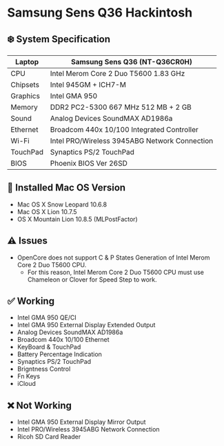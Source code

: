 # Samsung Sens Q36 Hackintosh

## ❄️ System Specification
| Laptop | Samsung Sens Q36 (NT-Q36CR0H) |
| - | - |
| CPU | Intel Merom Core 2 Duo T5600 1.83 GHz |
| Chipsets | Intel 945GM + ICH7-M |
| Graphics | Intel GMA 950 |
| Memory | DDR2 PC2-5300 667 MHz 512 MB + 2 GB |
| Sound | Analog Devices SoundMAX AD1986a |
| Ethernet | Broadcom 440x 10/100 Integrated Controller |
| Wi-Fi | Intel PRO/Wireless 3945ABG Network Connection |
| TouchPad | Synaptics PS/2 TouchPad |
| BIOS | Phoenix BIOS Ver 26SD |

## 🍃 Installed Mac OS Version
- Mac OS X Snow Leopard 10.6.8
- Mac OS X Lion 10.7.5
- OS X Mountain Lion 10.8.5 (MLPostFactor)

## ⚠️ Issues
- OpenCore does not support C & P States Generation of Intel Merom Core 2 Duo T5600 CPU.
  - For this reason, Intel Merom Core 2 Duo T5600 CPU must use Chameleon or Clover for Speed Step to work.

## ✅ Working
- Intel GMA 950 QE/CI
- Intel GMA 950 External Display Extended Output
- Analog Devices SoundMAX AD1986a
- Broadcom 440x 10/100 Ethernet
- KeyBoard & TouchPad
- Battery Percentage Indication
- Synaptics PS/2 TouchPad
- Brigntness Control
- Fn Keys
- iCloud

## ❌ Not Working
- Intel GMA 950 External Display Mirror Output
- Intel PRO/Wireless 3945ABG Network Connection
- Ricoh SD Card Reader
